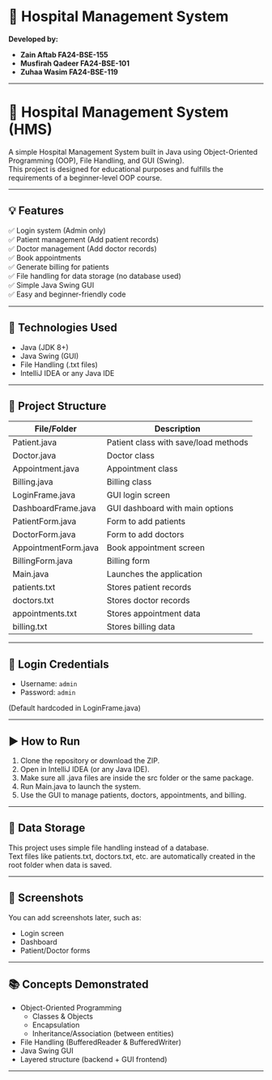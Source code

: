 
# 🏥 Hospital Management System

**Developed by:**  
- **Zain Aftab FA24-BSE-155**  
- **Musfirah Qadeer FA24-BSE-101**  
- **Zuhaa Wasim FA24-BSE-119**
---

# 🏥 Hospital Management System (HMS)

A simple Hospital Management System built in Java using Object-Oriented Programming (OOP), File Handling, and GUI (Swing).  
This project is designed for educational purposes and fulfills the requirements of a beginner-level OOP course.

---

## 💡 Features

✅ Login system (Admin only)  
✅ Patient management (Add patient records)  
✅ Doctor management (Add doctor records)  
✅ Book appointments  
✅ Generate billing for patients  
✅ File handling for data storage (no database used)  
✅ Simple Java Swing GUI  
✅ Easy and beginner-friendly code

---

## 🔧 Technologies Used

- Java (JDK 8+)
- Java Swing (GUI)
- File Handling (.txt files)
- IntelliJ IDEA or any Java IDE

---

## 🧱 Project Structure

| File/Folder         | Description                           |
|---------------------|---------------------------------------|
| Patient.java         | Patient class with save/load methods |
| Doctor.java          | Doctor class                         |
| Appointment.java     | Appointment class                    |
| Billing.java         | Billing class                        |
| LoginFrame.java      | GUI login screen                     |
| DashboardFrame.java  | GUI dashboard with main options      |
| PatientForm.java     | Form to add patients                 |
| DoctorForm.java      | Form to add doctors                  |
| AppointmentForm.java | Book appointment screen              |
| BillingForm.java     | Billing form                         |
| Main.java            | Launches the application             |
| patients.txt         | Stores patient records               |
| doctors.txt          | Stores doctor records                |
| appointments.txt     | Stores appointment data              |
| billing.txt          | Stores billing data                  |

---

## 🔐 Login Credentials

- Username: `admin`  
- Password: `admin`

(Default hardcoded in LoginFrame.java)

---

## ▶️ How to Run

1. Clone the repository or download the ZIP.
2. Open in IntelliJ IDEA (or any Java IDE).
3. Make sure all .java files are inside the src folder or the same package.
4. Run Main.java to launch the system.
5. Use the GUI to manage patients, doctors, appointments, and billing.

---

## 📁 Data Storage

This project uses simple file handling instead of a database.  
Text files like patients.txt, doctors.txt, etc. are automatically created in the root folder when data is saved.

---

## 📸 Screenshots

You can add screenshots later, such as:

- Login screen
- Dashboard
- Patient/Doctor forms

---

## 📚 Concepts Demonstrated

- Object-Oriented Programming
  - Classes & Objects
  - Encapsulation
  - Inheritance/Association (between entities)
- File Handling (BufferedReader & BufferedWriter)
- Java Swing GUI
- Layered structure (backend + GUI frontend)

---




